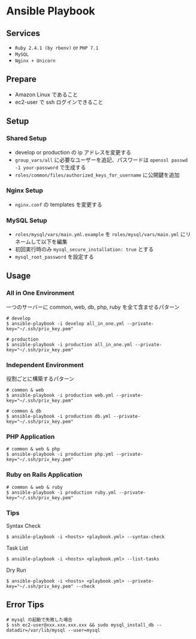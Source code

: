 # Ansible Playbook

## Services
- `Ruby 2.4.1 (by rbenv)` or `PHP 7.1`
- `MySQL`
- `Nginx + Unicorn`

## Prepare
- Amazon Linux であること
- ec2-user で ssh ログインできること

## Setup

### Shared Setup
- develop or production の ip アドレスを変更する
- `group_vars/all` に必要なユーザーを追記、パスワードは `openssl passwd -1 your-password` で生成する
- `roles/common/files/authorized_keys_for_username` に公開鍵を追加

### Nginx Setup
- `nginx.conf` の templates を変更する

### MySQL Setup
- `roles/mysql/vars/main.yml.example` を `roles/mysql/vars/main.yml` にリネームして以下を編集
- 初回実行時のみ `mysql_secure_installation: true` とする
- `mysql_root_password` を設定する

## Usage

### All in One Environment

一つのサーバーに common, web, db, php, ruby を全て含ませるパターン

    # develop
    $ ansible-playbook -i develop all_in_one.yml --private-key="~/.ssh/priv_key.pem"

    # production
    $ ansible-playbook -i production all_in_one.yml --private-key="~/.ssh/priv_key.pem"

### Independent Environment

役割ごとに構築するパターン

    # common & web
    $ ansible-playbook -i production web.yml --private-key="~/.ssh/priv_key.pem"

    # common & db
    $ ansible-playbook -i production db.yml --private-key="~/.ssh/priv_key.pem"

### PHP Application

    # common & web & php
    $ ansible-playbook -i production php.yml --private-key="~/.ssh/priv_key.pem"

### Ruby on Rails Application

    # common & web & ruby
    $ ansible-playbook -i production ruby.yml --private-key="~/.ssh/priv_key.pem"

### Tips

Syntax Check

    $ ansible-playbook -i <hosts> <playbook.yml> --syntax-check

Task List

    $ ansible-playbook -i <hosts> <playbook.yml> --list-tasks

Dry Run

    $ ansible-playbook -i <hosts> <playbook.yml> --private-key="~/.ssh/priv_key.pem" --check

## Error Tips

    # mysql の起動で失敗した場合
    $ ssh ec2-user@xxx.xxx.xxx.xxx && sudo mysql_install_db --datadir=/var/lib/mysql --user=mysql
